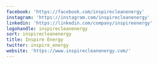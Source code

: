 ```yaml
---
facebook: 'https://facebook.com/inspirecleanenergy'
instagram: 'https://instagram.com/inspirecleanenergy'
linkedin: 'https://linkedin.com/company/inspireenergy'
logohandle: inspirecleanenergy
sort: inspirecleanenergy
title: Inspire Energy
twitter: inspire_energy
website: 'https://www.inspirecleanenergy.com/'
---
```

